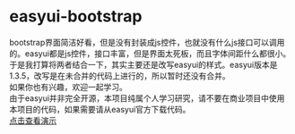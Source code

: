 # easyui-bootstrap
bootstrap界面简洁好看，但是没有封装成js控件，也就没有什么js接口可以调用的。easyui都是js控件，接口丰富，但是界面太死板，而且字体间距什么都很小。于是我打算将两者结合一下，其实主要还是改写easyui的样式。easyui版本是1.3.5，改写是在未合并的代码上进行的，所以暂时还没有合并。   
如果你也有兴趣，欢迎一起学习。   
由于easyui并非完全开源，本项目纯属个人学习研究，请不要在商业项目中使用本项目的代码，如果需要请从easyui官方下载代码。   
[点击查看演示](http://easyui.javasong.com "点击查看演示")